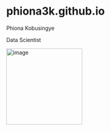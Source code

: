 # phiona3k.github.io
Phiona Kobusingye

Data Scientist

<img width="200" height="200" alt="image" src="https://github.com/user-attachments/assets/0953fe65-f1eb-4650-a161-8093f14b1623" />
